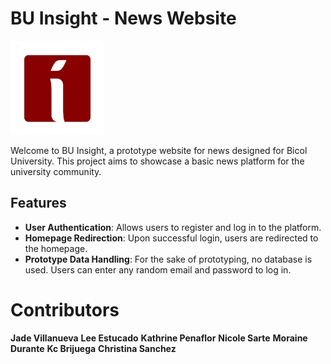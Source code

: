 # BU Insight - News Website 
<img src="assets/BU_Insights__1_-removebg-preview.png" alt="BU Insight Logo" width="150px">

Welcome to BU Insight, a prototype website for news designed for Bicol University. This project aims to showcase a basic news platform for the university community.

## Features

- **User Authentication**: Allows users to register and log in to the platform.
- **Homepage Redirection**: Upon successful login, users are redirected to the homepage.
- **Prototype Data Handling**: For the sake of prototyping, no database is used. Users can enter any random email and password to log in.
  
# Contributors
**Jade Villanueva**
**Lee Estucado**
**Kathrine Penaflor**
**Nicole Sarte**
**Moraine Durante**
**Kc Brijuega**
**Christina Sanchez**
